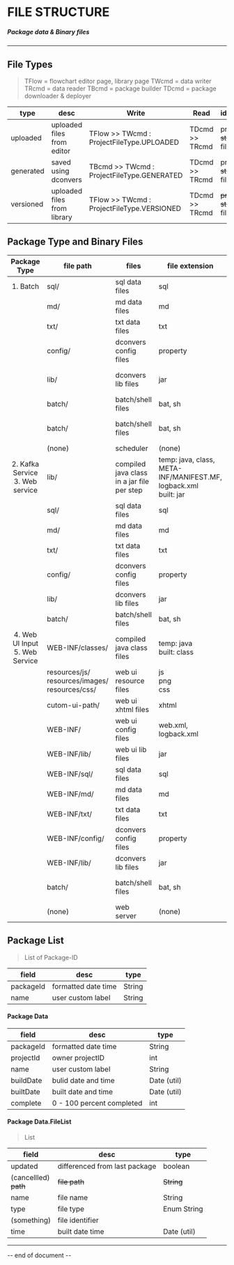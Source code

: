 # FILE STRUCTURE

##### Package data & Binary files

---

## File Types

> TFlow = flowchart editor page, library page
> TWcmd = data writer
> TRcmd = data reader
> TBcmd = package builder
> TDcmd = package downloader & deployer

| type      | desc                        | Write                                      | Read           | identifier                              |
| --------- | --------------------------- | ------------------------------------------ | -------------- | --------------------------------------- |
| uploaded  | uploaded files from editor  | TFlow >> TWcmd : ProjectFileType.UPLOADED  | TDcmd >> TRcmd | projectID<br/>~~stepID~~<br/>fileID     |
| generated | saved using dconvers        | TBcmd >> TWcmd : ProjectFileType.GENERATED | TDcmd >> TRcmd | projectID<br/>~~stepID~~<br/>fileID     |
| versioned | uploaded files from library | TFlow >> TWcmd : ProjectFileType.VERSIONED | TDcmd >> TRcmd | ~~projectID~~<br/>~~stepID~~<br/>fileID |

## Package Type and Binary Files

| Package Type                        | file path                                                   | files                                      | file extension                                                      | file type                                  | download as |
|:-----------------------------------:| ----------------------------------------------------------- | ------------------------------------------ | ------------------------------------------------------------------- | ------------------------------------------ | ----------- |
| 1. Batch                            | sql/                                                        | sql data files                             | sql                                                                 | uploaded                                   | zip         |
|                                     | md/                                                         | md data files                              | md                                                                  | uploaded                                   |             |
|                                     | txt/                                                        | txt data files                             | txt                                                                 | uploaded                                   |             |
|                                     | config/                                                     | dconvers config files                      | property                                                            | generated                                  |             |
|                                     | lib/                                                        | dconvers lib files                         | jar                                                                 | versioned : library-file-id                |             |
|                                     | batch/                                                      | batch/shell files                          | bat, sh                                                             | generated triggers                         |             |
|                                     | batch/                                                      | batch/shell files                          | bat, sh                                                             | generated<br/>schedule adder               |             |
|                                     | (none)                                                      | scheduler                                  | (none)                                                              | starter                                    |             |
| 2. Kafka Service<br/>3. Web service | lib/                                                        | compiled java class in a jar file per step | temp: java, class, META-INF/MANIFEST.MF, logback.xml<br/>built: jar | generated<br/>compiled<br/>zipped triggers | zip         |
|                                     | sql/                                                        | sql data files                             | sql                                                                 | uploaded                                   |             |
|                                     | md/                                                         | md data files                              | md                                                                  | uploaded                                   |             |
|                                     | txt/                                                        | txt data files                             | txt                                                                 | uploaded                                   |             |
|                                     | config/                                                     | dconvers config files                      | property                                                            | generated                                  |             |
|                                     | lib/                                                        | dconvers lib files                         | jar                                                                 | versioned                                  |             |
|                                     | batch/                                                      | batch/shell files                          | bat, sh                                                             | generated starter                          |             |
| 4. Web UI Input<br/>5. Web Service  | WEB-INF/classes/                                            | compiled java class files<br/>             | temp: java<br/>built: class                                         |                                            | war<br/>zip |
|                                     | resources/js/<br/>resources/images/<br/>resources/css/<br/> | web ui resource files                      | js<br/>png<br/>css                                                  |                                            |             |
|                                     | cutom-ui-path/                                              | web ui xhtml files                         | xhtml                                                               | triggers                                   |             |
|                                     | WEB-INF/                                                    | web ui config files                        | web.xml, logback.xml                                                |                                            |             |
|                                     | WEB-INF/lib/                                                | web ui lib files                           | jar                                                                 |                                            |             |
|                                     | WEB-INF/sql/                                                | sql data files                             | sql                                                                 |                                            |             |
|                                     | WEB-INF/md/                                                 | md data files                              | md                                                                  |                                            |             |
|                                     | WEB-INF/txt/                                                | txt data files                             | txt                                                                 |                                            |             |
|                                     | WEB-INF/config/                                             | dconvers config files                      | property                                                            |                                            |             |
|                                     | WEB-INF/lib/                                                | dconvers lib files                         | jar                                                                 |                                            |             |
|                                     | batch/                                                      | batch/shell files                          | bat, sh                                                             | genreated<br/>web deployer                 |             |
|                                     | (none)                                                      | web server                                 | (none)                                                              | starter                                    |             |

## Package List

> List<PackageLabel> of Package-ID

| field     | desc                | type   |
| --------- | ------------------- | ------ |
| packageId | formatted date time | String |
| name      | user custom label   | String |

#### Package Data

| field     | desc                      | type        |
| --------- | ------------------------- | ----------- |
| packageId | formatted date time       | String      |
| projectId | owner projectID           | int         |
| name      | user custom label         | String      |
| buildDate | bulid date and time       | Date (util) |
| builtDate | built date and time       | Date (util) |
| complete  | 0 - 100 percent completed | int         |

#### Package Data.FileList

> List<PackageFile>

| field                     | desc                          | type        |
| ------------------------- | ----------------------------- | ----------- |
| updated                   | differenced from last package | boolean     |
| (cancellled)<br/>~~path~~ | ~~file path~~                 | ~~String~~  |
| name                      | file name                     | String      |
| type                      | file type                     | Enum String |
| (something)               | file identifier               |             |
| time                      | built date time               | Date (util) |

----

-- end of document --
